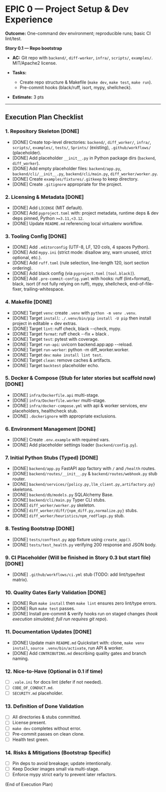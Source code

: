 # EPIC 0 — Project Setup & Dev Experience

**Outcome:** One-command dev environment; reproducible runs; basic CI lint/test.

**Story 0.1 — Repo bootstrap**

* **AC:** Git repo with `backend/`, `diff-worker`, `infra/`, `scripts/`, `examples/`. MIT/Apache2 license.
* **Tasks:**

  * Create repo structure & Makefile (`make dev`, `make test`, `make run`).
  * Pre-commit hooks (black/ruff, isort, mypy, shellcheck).
* **Estimate:** 3 pts

---

## Execution Plan Checklist

### 1. Repository Skeleton [DONE]
- [DONE] Create top-level directories: `backend/`, `diff_worker/`, `infra/`, `scripts/`, `examples/`, `tests/`, `Sprints/` (existing), `.github/workflows/` (placeholder).
- [DONE] Add placeholder `__init__.py` in Python package dirs (`backend`, `diff_worker`).
- [DONE] Add empty placeholder files: `backend/app.py`, `backend/cli/__init__.py`, `backend/cli/main.py`, `diff_worker/worker.py`.
- [DONE] Create `examples/fixtures/.gitkeep` to keep directory.
- [DONE] Create `.gitignore` appropriate for the project.

### 2. Licensing & Metadata [DONE]
- [DONE] Add `LICENSE` (MIT default).
- [DONE] Add `pyproject.toml` with: project metadata, runtime deps & dev deps pinned, Python `>=3.11,<3.12`.
- [DONE] Update `README.md` referencing local virtualenv workflow.

### 3. Tooling Config [DONE]
- [DONE] Add `.editorconfig` (UTF-8, LF, 120 cols, 4 spaces Python).
- [DONE] Add `mypy.ini` (strict mode: disallow any, warn unused, strict optional, etc.).
- [DONE] Add `ruff.toml` (rule selection, line-length 120, isort section ordering).
- [DONE] Add black config (via `pyproject.toml` `[tool.black]`).
- [DONE] Add `.pre-commit-config.yaml` with hooks: ruff (lint+format), black, isort (if not fully relying on ruff), mypy, shellcheck, end-of-file-fixer, trailing-whitespace.

### 4. Makefile [DONE]
- [DONE] Target `venv`: create `.venv` with `python -m venv .venv`.
- [DONE] Target `install`: `./.venv/bin/pip install -U pip` then install project in editable + dev extras.
- [DONE] Target `lint`: ruff check, black --check, mypy.
- [DONE] Target `format`: ruff check --fix + black .
- [DONE] Target `test`: pytest with coverage.
- [DONE] Target `run-api`: uvicorn backend.app:app --reload.
- [DONE] Target `run-worker`: python -m diff_worker.worker.
- [DONE] Target `dev`: `make install lint test`.
- [DONE] Target `clean`: remove caches & artifacts.
- [DONE] Target `backtest` placeholder echo.

### 5. Docker & Compose (Stub for later stories but scaffold now) [DONE]
- [DONE] `infra/Dockerfile.api` multi-stage.
- [DONE] `infra/Dockerfile.worker` multi-stage.
- [DONE] `infra/docker-compose.yml` with api & worker services, env placeholders, healthcheck stub.
- [DONE] `.dockerignore` with appropriate exclusions.

### 6. Environment Management [DONE]
- [DONE] Create `.env.example` with required vars.
- [DONE] Add placeholder settings loader (`backend/config.py`).

### 7. Initial Python Stubs (Typed) [DONE]
- [DONE] `backend/app.py` FastAPI app factory with `/` and `/health` routes.
- [DONE] `backend/routes/__init__.py` & `backend/routes/webhook.py` stub router.
- [DONE] `backend/services/{policy.py,llm_client.py,artifactory.py}` skeletons.
- [DONE] `backend/db/models.py` SQLAlchemy Base.
- [DONE] `backend/cli/main.py` Typer CLI stubs.
- [DONE] `diff_worker/worker.py` skeleton.
- [DONE] `diff_worker/diff/{npm_diff.py,normalize.py}` stubs.
- [DONE] `diff_worker/heuristics/npm_redflags.py` stub.

### 8. Testing Bootstrap [DONE]
- [DONE] `tests/conftest.py` app fixture using `create_app()`.
- [DONE] `tests/test_health.py` verifying 200 response and JSON body.

### 9. CI Placeholder (Will be finished in Story 0.3 but start file) [DONE]
- [DONE] `.github/workflows/ci.yml` stub (TODO: add lint/type/test matrix).

### 10. Quality Gates Early Validation [DONE]
- [DONE] Run `make install` then `make lint` ensures zero lint/type errors.
- [DONE] Run `make test` passes.
- [DONE] Install pre-commit & verify hooks run on staged changes (*hook execution simulated; full run requires git repo*).

### 11. Documentation Updates [DONE]
- [DONE] Update main `README.md` Quickstart with: clone, `make venv install`, `source .venv/bin/activate`, run API & worker.
- [DONE] Add `CONTRIBUTING.md` describing quality gates and branch naming.

### 12. Nice-to-Have (Optional in 0.1 if time)
- [ ] `.vale.ini` for docs lint (defer if not needed).
- [ ] `CODE_OF_CONDUCT.md`.
- [ ] `SECURITY.md` placeholder.

### 13. Definition of Done Validation
- [ ] All directories & stubs committed.
- [ ] License present.
- [ ] `make dev` completes without error.
- [ ] Pre-commit passes on clean clone.
- [ ] Health test green.

### 14. Risks & Mitigations (Bootstrap Specific)
- [ ] Pin deps to avoid breakage; update intentionally.
- [ ] Keep Docker images small via multi-stage.
- [ ] Enforce mypy strict early to prevent later refactors.

(End of Execution Plan)